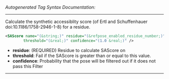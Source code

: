 <!-- THIS IS AN AUTOGENERATED FILE: Don't edit it directly, instead change the schema definition in the code itself. -->

_Autogenerated Tag Syntax Documentation:_

---
Calculate the synthetic accessiblity score (of Ertl and Schuffenhauer doi:10.1186/1758-2946-1-8) for a residue.

```xml
<SAScore name="(&string;)" residue="(&refpose_enabled_residue_number;)"
        threshold="(&real;)" confidence="(1.0 &real;)" />
```

-   **residue**: (REQUIRED) Residue to calculate SAScore on
-   **threshold**: Fail if the SAScore is greater than or equal to this value.
-   **confidence**: Probability that the pose will be filtered out if it does not pass this Filter

---

